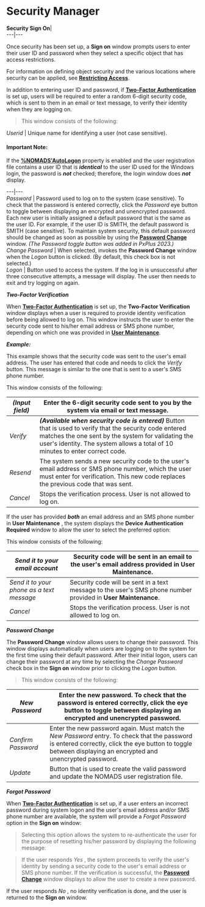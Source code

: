 # Security Manager

**Security Sign On**|   
---|---  
  
Once security has been set up, a **Sign on** window prompts users to enter their user ID and password when they select a specific object that has access restrictions.

For information on defining object security and the various locations where security can be applied, see **[Restricting Access](Restricting%20Access.md)**.

In addition to entering user ID and password, if **[Two-Factor Authentication](Overview.htm#tfa)** is set up, users will be required to enter a random 6-digit security code, which is sent to them in an email or text message, to verify their identity when they are logging on.

> This window consists of the following:

_Userid_ |  Unique name for identifying a user (not case sensitive).

#### **Important Note:**  
If the **[%NOMADS'AutoLogon](../../Appendix/NOMADS%20Variables/Overview.htm#autologon)** property is enabled and the user registration file contains a user ID that is **_identical_** to the user ID used for the Windows login, the password is **_not_** checked; therefore, the login window does **_not_** display.  
  
---|---  
_Password_ |  Password used to log on to the system (case sensitive). To check that the password is entered correctly, click the _Password_ eye button to toggle between displaying an encrypted and unencrypted password. Each new user is initially assigned a default password that is the same as the user ID. For example, if the user ID is SMITH, the default password is SMITH (case sensitive). To maintain system security, this default password should be changed as soon as possible by using the **[Password Change](Security%20Sign%20On.htm#pswd_chng)** window. _(The Password toggle button was added in PxPlus 2023.)_  
_Change Password_ |  When selected, invokes the **Password Change** window when the _Logon_ button is clicked. (By default, this check box is not selected.)  
_Logon_ |  Button used to access the system. If the log in is unsuccessful after three consecutive attempts, a message will display. The user then needs to exit and try logging on again.  
  
**_Two-Factor Verification_**

When **[Two-Factor Authentication](Overview.htm#tfa)** is set up, the **Two-Factor Verification** window displays when a user is required to provide identity verification before being allowed to log on. This window instructs the user to enter the security code sent to his/her email address or SMS phone number, depending on which one was provided in **[User Maintenance](Assigning%20Users%20to%20Classifications.md)**.

**_Example:_**

This example shows that the security code was sent to the user's email address. The user has entered that code and needs to click the _Verify_ button. This message is similar to the one that is sent to a user's SMS phone number.

This window consists of the following:

_(Input field)_ |  Enter the 6-digit security code sent to you by the system via email or text message.  
---|---  
_Verify_ |  **_(Available when security code is entered)_** Button that is used to verify that the security code entered matches the one sent by the system for validating the user's identity. The system allows a total of 10 minutes to enter correct code.  
_Resend_ |  The system sends a new security code to the user's email address or SMS phone number, which the user must enter for verification. This new code replaces the previous code that was sent.  
_Cancel_ |  Stops the verification process. User is not allowed to log on.  
  
If the user has provided **_both_** an email address and an SMS phone number in **User Maintenance** , the system displays the **Device Authentication Required** window to allow the user to select the preferred option:

This window consists of the following:

_Send it to your email account_ |  Security code will be sent in an email to the user's email address provided in **User Maintenance**.  
---|---  
_Send it to your phone as a text message_ |  Security code will be sent in a text message to the user's SMS phone number provided in **User Maintenance**.  
_Cancel_ |  Stops the verification process. User is not allowed to log on.  
  
**_Password Change_**

The **Password Change** window allows users to change their password. This window displays automatically when users are logging on to the system for the first time using their default password. After their initial logon, users can change their password at any time by selecting the _Change Password_ check box in the **Sign on** window prior to clicking the _Logon_ button.

> This window consists of the following:

_New Password_ |  Enter the new password. To check that the password is entered correctly, click the eye button to toggle between displaying an encrypted and unencrypted password.  
---|---  
_Confirm Password_ |  Enter the new password again. Must match the _New Password_ entry. To check that the password is entered correctly, click the eye button to toggle between displaying an encrypted and unencrypted password.  
_Update_ |  Button that is used to create the valid password and update the NOMADS user registration file.  
  
**_Forgot Password_**

When **[Two-Factor Authentication](Overview.htm#tfa)** is set up, if a user enters an incorrect password during system logon and the user's email address and/or SMS phone number are available, the system will provide a _Forgot Password_ option in the **Sign on** window:

> Selecting this option allows the system to re-authenticate the user for the purpose of resetting his/her password by displaying the following message:

> If the user responds _Yes_ , the system proceeds to verify the user's identity by sending a security code to the user's email address or SMS phone number. If the verification is successful, the **[Password Change](Security%20Sign%20On.htm#pswd_chng)** window displays to allow the user to create a new password.

If the user responds _No_ , no identity verification is done, and the user is returned to the **Sign on** window.
